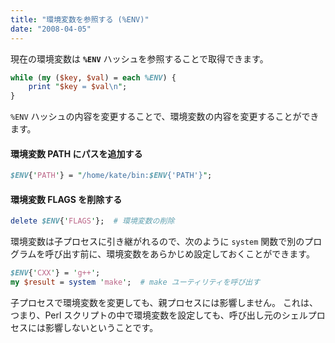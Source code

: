 ```yaml
---
title: "環境変数を参照する (%ENV)"
date: "2008-04-05"
---
```


現在の環境変数は **`%ENV`** ハッシュを参照することで取得できます。

~~~ perl
while (my ($key, $val) = each %ENV) {
    print "$key = $val\n";
}
~~~

`%ENV` ハッシュの内容を変更することで、環境変数の内容を変更することができます。

#### 環境変数 PATH にパスを追加する

~~~ perl
$ENV{'PATH'} = "/home/kate/bin:$ENV{'PATH'}";
~~~

#### 環境変数 FLAGS を削除する

~~~ perl
delete $ENV{'FLAGS'};  # 環境変数の削除
~~~

環境変数は子プロセスに引き継がれるので、次のように `system` 関数で別のプログラムを呼び出す前に、環境変数をあらかじめ設定しておくことができます。

~~~ perl
$ENV{'CXX'} = 'g++';
my $result = system 'make';  # make ユーティリティを呼び出す
~~~

子プロセスで環境変数を変更しても、親プロセスには影響しません。
これは、つまり、Perl スクリプトの中で環境変数を設定しても、呼び出し元のシェルプロセスには影響しないということです。

